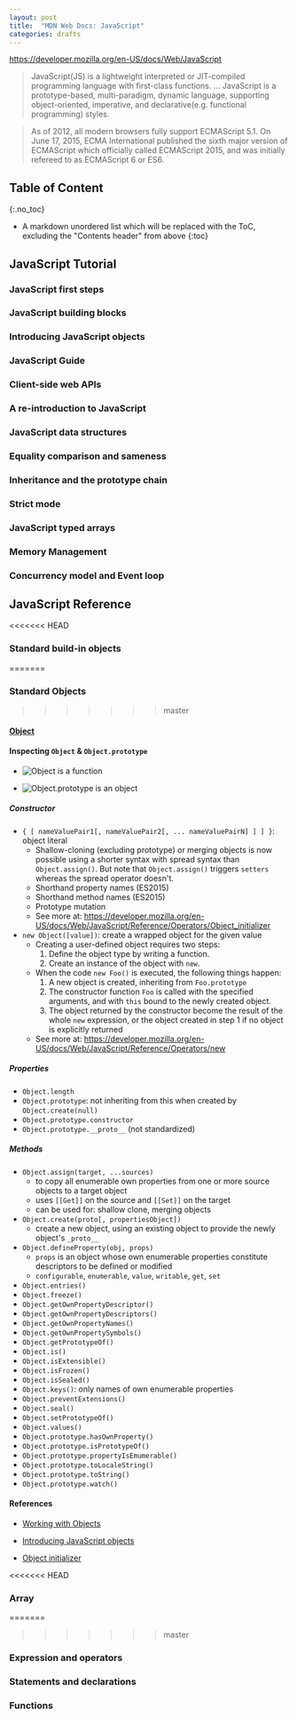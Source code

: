 ```yaml
---
layout: post
title:  "MDN Web Docs: JavaScript"
categories: drafts
---
```


<https://developer.mozilla.org/en-US/docs/Web/JavaScript>

> JavaScript(JS) is a lightweight interpreted or JIT-compiled programming language with first-class functions. ... JavaScript is a prototype-based, multi-paradigm, dynamic language, supporting object-oriented, imperative, and declarative(e.g. functional programming) styles.

> As of 2012, all modern browsers fully support ECMAScript 5.1.
> On June 17, 2015, ECMA International published the sixth major version of ECMAScript which officially called ECMAScript 2015, and was initially refereed to as ECMAScript 6 or ES6.
> 

## Table of Content
{:.no_toc}

* A markdown unordered list which will be replaced with the ToC, excluding the "Contents header" from above
{:toc}


## JavaScript Tutorial

### JavaScript first steps
### JavaScript building blocks
### Introducing JavaScript objects
### JavaScript Guide
### Client-side web APIs
### A re-introduction to JavaScript
### JavaScript data structures
### Equality comparison and sameness
### Inheritance and the prototype chain
### Strict mode
### JavaScript typed arrays
### Memory Management
### Concurrency model and Event loop

## JavaScript Reference

<<<<<<< HEAD
### Standard build-in objects
=======
### Standard Objects
>>>>>>> master

#### [Object](https://developer.mozilla.org/en-US/docs/Web/JavaScript/Reference/Global_Objects/Object)

#### Inspecting `Object` & `Object.prototype`
* ![Object is a function](https://user-images.githubusercontent.com/4011348/40109137-4cc1daae-592f-11e8-8bd7-42528c21dd0d.png)

* ![Object.prototype is an object](https://user-images.githubusercontent.com/4011348/40109205-75001bca-592f-11e8-9d05-b913287ad4ef.png)


##### Constructor
* `{ [ nameValuePair1[, nameValuePair2[, ... nameValuePairN] ] ] }`: object literal
    - Shallow-cloning (excluding prototype) or merging objects is now possible using a shorter syntax with spread syntax than `Object.assign()`. But note that `Object.assign()` triggers `setters` whereas the spread operator doesn't.
    - Shorthand property names (ES2015)
    - Shorthand method names (ES2015)
    - Prototype mutation
    - See more at: https://developer.mozilla.org/en-US/docs/Web/JavaScript/Reference/Operators/Object_initializer
* `new Object([value])`: create a wrapped object for the given value
    - Creating a user-defined object requires two steps:
        1. Define the object type by writing a function.
        2. Create an instance of the object with `new`.
    - When the code `new Foo()` is executed, the following things happen: 
        1. A new object is created, inheriting from `Foo.prototype`
        2. The constructor function `Foo` is called with the specified arguments, and with `this` bound to the newly created object.
        3. The object returned by the constructor become the result of the whole `new` expression, or the object created in step 1 if no object is explicitly returned
    - See more at: https://developer.mozilla.org/en-US/docs/Web/JavaScript/Reference/Operators/new

##### Properties
* `Object.length`
* `Object.prototype`: not inheriting from this when created by `Object.create(null)`
* `Object.prototype.constructor`
* `Object.prototype.__proto__` (not standardized)

##### Methods
* `Object.assign(target, ...sources)`
    * to copy all enumerable own properties from one or more source objects to a target object
    * uses `[[Get]]` on the source and `[[Set]]` on the target
    * can be used for: shallow clone, merging objects
* `Object.create(proto[, propertiesObject])`
    - create a new object, using an existing object to provide the newly object's `_proto__`
* `Object.defineProperty(obj, props)`
    - `props` is an object whose own enumerable properties constitute descriptors to be defined or modified
    - `configurable`, `enumerable`, `value`, `writable`, `get`, `set`
* `Object.entries()`
* `Object.freeze()`
* `Object.getOwnPropertyDescriptor()`
* `Object.getOwnPropertyDescriptors()`
* `Object.getOwnPropertyNames()`
* `Object.getOwnPropertySymbols()`
* `Object.getPrototypeOf()`
* `Object.is()`
* `Object.isExtensible()`
* `Object.isFrozen()`
* `Object.isSealed()`
* `Object.keys()`: only names of own enumerable properties
* `Object.preventExtensions()`
* `Object.seal()`
* `Object.setPrototypeOf()`
* `Object.values()`
* `Object.prototype.hasOwnProperty()`
* `Object.prototype.isPrototypeOf()`
* `Object.prototype.propertyIsEmumerable()` 
* `Object.prototype.toLocaleString()`
* `Object.prototype.toString()`
* `Object.prototype.watch()`

#### References
* [Working with Objects](https://developer.mozilla.org/en-US/docs/Web/JavaScript/Guide/Working_with_Objects)
* [Introducing JavaScript objects](https://developer.mozilla.org/en-US/docs/Learn/JavaScript/Objects)

* [Object initializer](https://developer.mozilla.org/en-US/docs/Web/JavaScript/Reference/Operators/Object_initializer)

<<<<<<< HEAD
### Array


=======
>>>>>>> master
### Expression and operators
### Statements and declarations
### Functions
